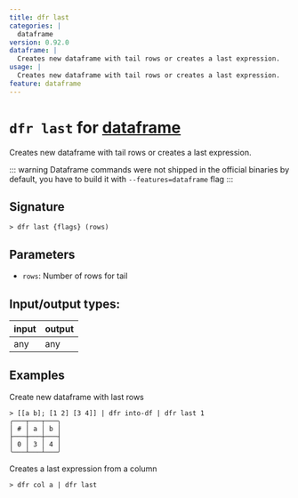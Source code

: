 ```yaml
---
title: dfr last
categories: |
  dataframe
version: 0.92.0
dataframe: |
  Creates new dataframe with tail rows or creates a last expression.
usage: |
  Creates new dataframe with tail rows or creates a last expression.
feature: dataframe
---
```

<!-- This file is automatically generated. Please edit the command in https://github.com/nushell/nushell instead. -->

# `dfr last` for [dataframe](/commands/categories/dataframe.md)

<div class='command-title'>Creates new dataframe with tail rows or creates a last expression.</div>

::: warning
Dataframe commands were not shipped in the official binaries by default, you have to build it with `--features=dataframe` flag
:::

## Signature

```> dfr last {flags} (rows)```

## Parameters

 -  `rows`: Number of rows for tail


## Input/output types:

| input | output |
| ----- | ------ |
| any   | any    |

## Examples

Create new dataframe with last rows
```nu
> [[a b]; [1 2] [3 4]] | dfr into-df | dfr last 1
╭───┬───┬───╮
│ # │ a │ b │
├───┼───┼───┤
│ 0 │ 3 │ 4 │
╰───┴───┴───╯

```

Creates a last expression from a column
```nu
> dfr col a | dfr last

```
